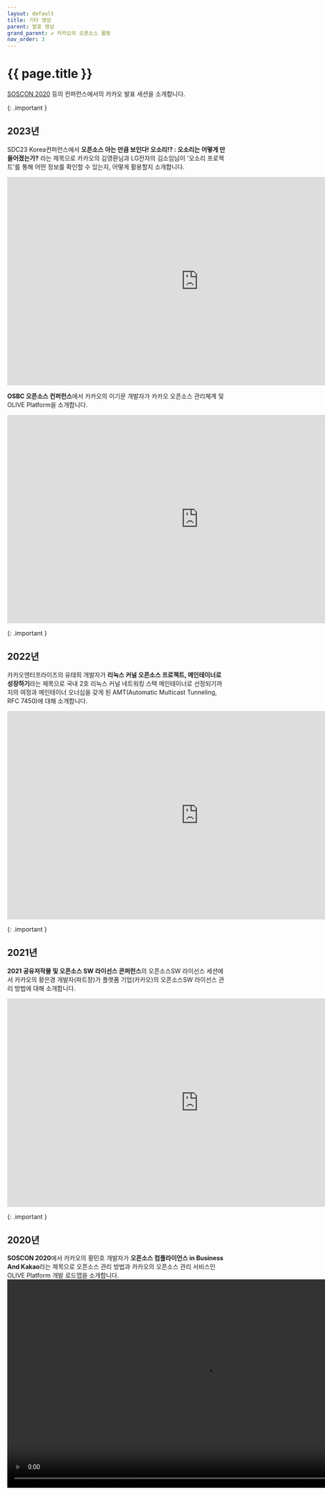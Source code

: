 ```yaml
---
layout: default
title: 기타 영상
parent: 발표 영상
grand_parent: ✔︎ 카카오의 오픈소스 활동
nav_order: 3
---
```

# {{ page.title }}
<div class="summary">
<a href="https://soscon2020.ssdc.kr/" target="_blank">SOSCON 2020</a> 등의 컨퍼런스에서의 카카오 발표 세션을 소개합니다.
</div>


{: .important }
##  2023년
SDC23 Korea컨퍼런스에서 **오픈소스 아는 만큼 보인다! 오소리!? : 오소리는 어떻게 만들어졌는가?** 라는 제목으로 카카오의 김영환님과 LG전자의 김소임님이 '오소리 프로젝트'를 통해 어떤 정보를 확인할 수 있는지, 어떻게 활용할지 소개합니다.
<iframe width="880" height="480" src="https://www.youtube.com/embed/lrDHOAhaXoQ?si=VPFLkb7byPFtYYcB" title="YouTube video player" frameborder="0" allow="accelerometer; autoplay; clipboard-write; encrypted-media; gyroscope; picture-in-picture; web-share" referrerpolicy="strict-origin-when-cross-origin" allowfullscreen></iframe>

**OSBC 오픈소스 컨퍼런스**에서 카카오의 이기문 개발자가 카카오 오픈소스 관리체계 및 OLIVE Platform을 소개합니다.
<iframe width="880" height="480" src="https://www.youtube.com/embed/XyzMEVIEaek" title="YouTube video player" frameborder="0" allow="accelerometer; autoplay; clipboard-write; encrypted-media; gyroscope; picture-in-picture; web-share" allowfullscreen></iframe>

{: .important }
## 2022년
카카오엔터프라이즈의 유태희 개발자가 **리눅스 커널 오픈소스 프로젝트, 메인테이너로 성장하기**라는 제목으로 국내 2호 리눅스 커널 네트워킹 스택 메인테이너로 선정되기까지의 여정과 메인테이너 오너십을 갖게 된 AMT(Automatic Multicast Tunneling, RFC 7450)에 대해 소개합니다.
<iframe width="880" height="480" src="https://www.youtube.com/embed/rxk_PmaIqxA" title="YouTube video player" frameborder="0" allow="accelerometer; autoplay; clipboard-write; encrypted-media; gyroscope; picture-in-picture; web-share" allowfullscreen></iframe>

{: .important }
## 2021년
**2021 공유저작물 및 오픈소스 SW 라이선스 콘퍼런스**의 오픈소스SW 라이선스 세션에서 카카오의 황은경 개발자(파트장)가 플랫폼 기업(카카오)의 오픈소스SW 라이선스 관리 방법에 대해 소개합니다.
<iframe width="880" height="480" src="https://www.youtube.com/embed/H_ywzTyL71Y" title="YouTube video player" frameborder="0" allow="accelerometer; autoplay; clipboard-write; encrypted-media; gyroscope; picture-in-picture; web-share" allowfullscreen></iframe>

{: .important }
## 2020년
**SOSCON 2020**에서 카카오의 황민호 개발자가 **오픈소스 컴플라이언스 in Business And Kakao**라는 제목으로 오픈소스 관리 방법과 카카오의 오픈소스 관리 서비스인 OLIVE Platform 개발 로드맵을 소개합니다.
<video width="880" height="480" src="https://samsung-static-aviv.s3.ap-northeast-2.amazonaws.com/Youtube+archive/SOSCON+2020/%236+%E1%84%92%E1%85%AA%E1%86%BC%E1%84%86%E1%85%B5%E1%86%AB%E1%84%92%E1%85%A9+++%E1%84%8B%E1%85%A9%E1%84%91%E1%85%B3%E1%86%AB+%E1%84%89%E1%85%A9%E1%84%89%E1%85%B3+%E1%84%8F%E1%85%A5%E1%86%B7%E1%84%91%E1%85%B3%E1%86%AF%E1%84%85%E1%85%A1%E1%84%8B%E1%85%B5%E1%84%8B%E1%85%A5%E1%86%AB%E1%84%89%E1%85%B3+in+Business+And+Kakao_oo2QTTavx8o.mp4" controls="controls" poster="" loop="" playsinline=""></video>
